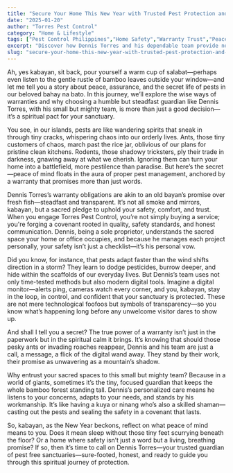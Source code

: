 ```yaml
---
title: "Secure Your Home This New Year with Trusted Pest Protection and Warranty Peace of Mind"
date: "2025-01-20"
author: "Torres Pest Control"
category: "Home & Lifestyle"
tags: ["Pest Control Philippines","Home Safety","Warranty Trust","Peace of Mind","Reliable Service"]
excerpt: "Discover how Dennis Torres and his dependable team provide not just pest control, but a sacred warranty that guarantees your peace, safety, and confidence in protecting your home this New Year."
slug: "secure-your-home-this-new-year-with-trusted-pest-protection-and-warranty-peace-of-mind"
---
```


Ah, yes kabayan, sit back, pour yourself a warm cup of salabat—perhaps even listen to the gentle rustle of bamboo leaves outside your window—and let me tell you a story about peace, assurance, and the secret life of pests in our beloved bahay na bato. In this journey, we’ll explore the wise ways of warranties and why choosing a humble but steadfast guardian like Dennis Torres, with his small but mighty team, is more than just a good decision—it’s a spiritual pact for your sanctuary.

You see, in our islands, pests are like wandering spirits that sneak in through tiny cracks, whispering chaos into our orderly lives. Ants, those tiny customers of chaos, march past the rice jar, oblivious of our plans for pristine clean kitchens. Rodents, those shadowy tricksters, ply their trade in darkness, gnawing away at what we cherish. Ignoring them can turn your home into a battlefield, more pestilence than paradise. But here’s the secret—peace of mind floats in the aura of proper pest management, anchored by a warranty that promises more than just words.

Dennis Torres’s warranty obligations are akin to an old bayan’s promise over fresh fish—steadfast and transparent. It’s not all smoke and mirrors, kabayan, but a sacred pledge to uphold your safety, comfort, and trust. When you engage Torres Pest Control, you’re not simply buying a service; you're forging a covenant rooted in quality, safety standards, and honest communication. Dennis, being a sole proprietor, understands the sacred space your home or office occupies, and because he manages each project personally, your safety isn’t just a checklist—it’s his personal vow.

Did you know, for instance, that pests adapt faster than the wind shifts direction in a storm? They learn to dodge pesticides, burrow deeper, and hide within the scaffolds of our everyday lives. But Dennis’s team uses not only time-tested methods but also modern digital tools. Imagine a digital monitor—alerts ping, cameras watch every corner, and you, kabayan, stay in the loop, in control, and confident that your sanctuary is protected. These are not mere technological foofoos but symbols of transparency—so you know what’s happening long before any unwelcome visitor dares to show up.

And shall I tell you a secret? The true power of a warranty isn’t just in the paperwork but in the spiritual calm it brings. It’s knowing that should those pesky ants or invading roaches reappear, Dennis and his team are just a call, a message, a flick of the digital wand away. They stand by their work, their promise as unwavering as a mountain’s shadow.

Why entrust your sacred spaces to this small but mighty team? Because in a world of giants, sometimes it’s the tiny, focused guardian that keeps the whole bamboo forest standing tall. Dennis’s personalized care means he listens to your concerns, adapts to your needs, and stands by his workmanship. It’s like having a kuya or ninang who’s also a skilled shaman—casting out the pests and sealing the safety in a covenant that lasts.

So, kabayan, as the New Year beckons, reflect on what peace of mind means to you. Does it mean sleep without those tiny feet scurrying beneath the floor? Or a home where safety isn’t just a word but a living, breathing promise? If so, then it’s time to call on Dennis Torres—your trusted guardian of pest free sanctuaries—sure-footed, honest, and ready to guide you through this spiritual journey of protection.